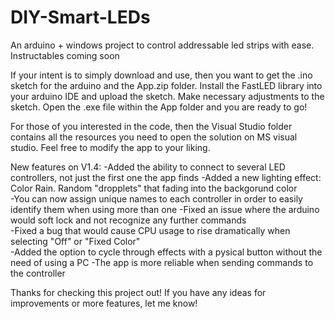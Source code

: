 # DIY-Smart-LEDs
An arduino + windows project to control addressable led strips with ease. Instructables coming soon

If your intent is to simply download and use, then you want to get the .ino sketch for the arduino and the App.zip folder. 
Install the FastLED library into your arduino IDE and upload the sketch. Make necessary adjustments to the sketch.
Open the .exe file within the App folder and you are ready to go!

For those of you interested in the code, then the Visual Studio folder contains all the resources you need to open the solution on MS visual studio. Feel free to modify the app to your liking.

New features on V1.4:
-Added the ability to connect to several LED controllers, not just the first one the app finds 
-Added a new lighting effect: Color Rain. Random "dropplets" that fading into the backgorund color  
-You can now assign unique names to each controller in order to easily identify them when using more than one 
-Fixed an issue where the arduino would soft lock and not recognize any further commands  
-Fixed a bug that would cause CPU usage to rise dramatically when selecting "Off" or "Fixed Color"  
-Added the option to cycle through effects with a pysical button without the need of using a PC 
-The app is more reliable when sending commands to the controller

Thanks for checking this project out! If you have any ideas for improvements or more features, let me know!
